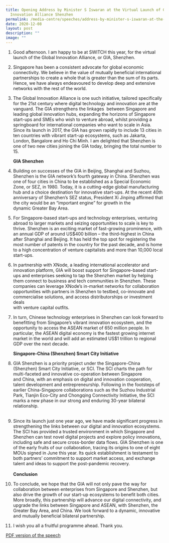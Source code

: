 ```yaml
---
title: Opening Address by Minister S Iswaran at the Virtual Launch of Global
  Innovation Alliance Shenzhen
permalink: /media-centre/speeches/address-by-minister-s-iswaran-at-the-launch-of-global-innovation-alliance/
date: 2020-12-08
layout: post
description: ""
image: ""
---
```

1. Good afternoon. I am happy to be at SWITCH this year, for the virtual launch of the Global Innovation Alliance, or GIA, Shenzhen.  
  
2. Singapore has been a consistent advocate for global economic connectivity. We believe in the value of mutually beneficial international partnerships to create a whole that is greater than the sum of its parts. Hence, we have always endeavoured to develop deep and extensive networks with the rest of the world.   
  
3. The Global Innovation Alliance is one such initiative, tailored specifically for the 21st century where digital technology and innovation are at the vanguard. The GIA strengthens the linkages  between Singapore and leading global innovation hubs, expanding the horizons of Singapore start-ups and SMEs who wish to venture abroad, whilst providing a springboard for international companies who want to scale in Asia. Since its launch in 2017, the GIA has grown rapidly to include 13 cities in ten countries with vibrant start-up ecosystems, such as Jakarta, London, Bangalore and Ho Chi Minh. I am delighted that Shenzhen is one of two new cities joining the GIA today, bringing the total number to 15.  
  
    **GIA Shenzhen**   
4. Building on successes of the GIA in Beijing, Shanghai and Suzhou, Shenzhen is the GIA network’s fourth gateway in China. Shenzhen was one of four cities in China to be established as a Special Economic Zone, or SEZ, in 1980. Today, it is a cutting-edge global manufacturing hub and a choice destination for innovative start-ups. At the recent 40th anniversary of Shenzhen’s SEZ status, President Xi Jinping affirmed that the city would be an “important engine” for growth in the dynamic Greater Bay Area.   
  
5. For Singapore-based start-ups and technology enterprises, venturing abroad to larger markets and seizing opportunities to scale is key to thrive. Shenzhen is an exciting market of fast-growing prominence, with an annual GDP of around US$400 billion – the third-highest in China after Shanghai and Beijing. It has held the top spot for registering the most number of patents in the country for the past decade, and is home to a high concentration of venture capitalists and more than 10,000 local start-ups.   
  
6. In partnership with XNode, a leading international accelerator and innovation platform, GIA will boost support for Singapore-based start-ups and enterprises seeking to tap the Shenzhen market by helping them connect to business and tech communities in Shenzhen. These companies can leverage XNode’s in-market networks for collaboration opportunities with partners in Shenzhen to testbed, co-innovate and commercialise solutions, and access distributorships or investment deals   
with venture capital outfits.  
  
7. In turn, Chinese technology enterprises in Shenzhen can look forward to benefitting from Singapore’s vibrant innovation ecosystem, and the opportunity to access the ASEAN market of 650 million people. In particular, the ASEAN digital economy is the fastest growing internet market in the world and will add an estimated US$1 trillion to regional GDP over the next decade.   
  
    **Singapore-China (Shenzhen) Smart City Initiative**   
  
8. GIA Shenzhen is a priority project under the Singapore-China (Shenzhen) Smart City Initiative, or SCI. The SCI charts the path for multi-faceted and innovative co-operation between Singapore and China, with an emphasis on digital and innovation cooperation, talent development and entrepreneurship. Following in the footsteps of earlier China-Singapore collaborations such as the Suzhou Industrial Park, Tianjin Eco-City and Chongqing Connectivity Initiative, the SCI marks a new phase in our strong and enduring 30-year bilateral relationship.  
   
9. Since its launch just one year ago, we have made significant progress in strengthening the links between our digital and innovation ecosystems. The SCI has provided a trusted environment in which Singapore and Shenzhen can test novel digital projects and explore policy innovations, including safe and secure cross-border data flows. GIA Shenzhen is one of the early fruits of our collaboration, tracing its origins to one of eight MOUs signed in June this year. Its quick establishment is testament to both partners’ commitment to support market access, and exchange talent and ideas to support the post-pandemic recovery.   
   
    **Conclusion**   
  
10. To conclude, we hope that the GIA will not only pave the way for collaboration between enterprises from Singapore and Shenzhen, but also drive the growth of our start-up ecosystems to benefit both cities. More broadly, this partnership will advance our digital connectivity, and upgrade the links between Singapore and ASEAN, with Shenzhen, the Greater Bay Area, and China. We look forward to a dynamic, innovative and mutually beneficial bilateral partnership.   
  
11. I wish you all a fruitful programme ahead. Thank you.

[PDF version of the speech](/files/Speeches%202020/opening%20address%20delivered%20by%20min%20iswaran%20at%20virtual%20launch%20of%20gia%20shenzhen.pdf)

